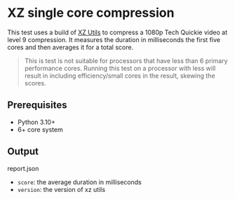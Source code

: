 # XZ single core compression

This test uses a build of [XZ Utils](https://github.com/tukaani-project/xz) to compress a 1080p Tech Quickie video at level 9 compression. It measures the duration in milliseconds the first five cores and then averages it for a total score.

> This is test is not suitable for processors that have less than 6 primary performance cores. Running this test on a processor with less will result in including efficiency/small cores in the result, skewing the scores.

## Prerequisites

- Python 3.10+
- 6+ core system

## Output

report.json
- `score`: the average duration in milliseconds 
- `version`: the version of xz utils